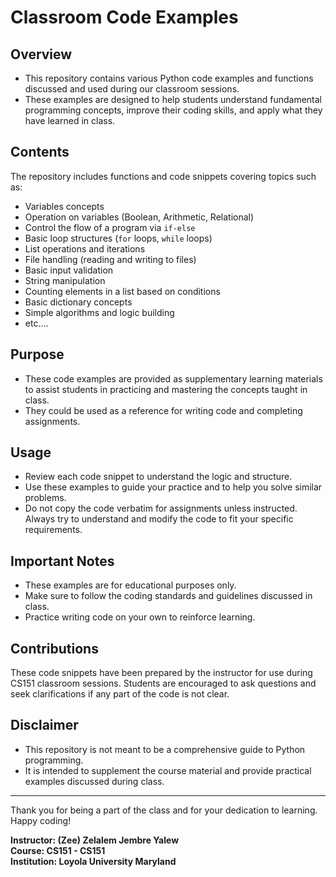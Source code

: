 # Classroom Code Examples

## Overview
- This repository contains various Python code examples and functions discussed and used during our classroom sessions. 
- These examples are designed to help students understand fundamental programming concepts, improve their coding skills, and apply what they have learned in class.

## Contents
The repository includes functions and code snippets covering topics such as:
- Variables concepts
- Operation on variables (Boolean, Arithmetic, Relational)
- Control the flow of a program via `if-else`
- Basic loop structures (`for` loops, `while` loops)
- List operations and iterations
- File handling (reading and writing to files)
- Basic input validation
- String manipulation
- Counting elements in a list based on conditions
- Basic dictionary concepts
- Simple algorithms and logic building
- etc....

## Purpose
- These code examples are provided as supplementary learning materials to assist students in practicing and mastering the concepts taught in class. 
- They could be used as a reference for writing code and completing assignments.

## Usage
- Review each code snippet to understand the logic and structure.
- Use these examples to guide your practice and to help you solve similar problems.
- Do not copy the code verbatim for assignments unless instructed. Always try to understand and modify the code to fit your specific requirements.

## Important Notes
- These examples are for educational purposes only.
- Make sure to follow the coding standards and guidelines discussed in class.
- Practice writing code on your own to reinforce learning.

## Contributions
These code snippets have been prepared by the instructor for use during CS151 classroom sessions. Students are encouraged to ask questions and seek clarifications if any part of the code is not clear.

## Disclaimer
- This repository is not meant to be a comprehensive guide to Python programming. 
- It is intended to supplement the course material and provide practical examples discussed during class.

---

Thank you for being a part of the class and for your dedication to learning. Happy coding!

**Instructor: (Zee) Zelalem Jembre Yalew**  
**Course: CS151 - CS151**  
**Institution: Loyola University Maryland**  